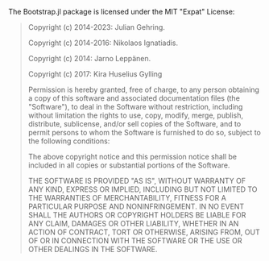 The Bootstrap.jl package is licensed under the MIT "Expat" License:

> Copyright (c) 2014-2023: Julian Gehring.
>
> Copyright (c) 2014-2016: Nikolaos Ignatiadis.
>
> Copyright (c) 2014: Jarno Leppänen.
>
> Copyright (c) 2017: Kira Huselius Gylling
>
> Permission is hereby granted, free of charge, to any person obtaining
> a copy of this software and associated documentation files (the
> "Software"), to deal in the Software without restriction, including
> without limitation the rights to use, copy, modify, merge, publish,
> distribute, sublicense, and/or sell copies of the Software, and to
> permit persons to whom the Software is furnished to do so, subject to
> the following conditions:
>
> The above copyright notice and this permission notice shall be
> included in all copies or substantial portions of the Software.
>
> THE SOFTWARE IS PROVIDED "AS IS", WITHOUT WARRANTY OF ANY KIND,
> EXPRESS OR IMPLIED, INCLUDING BUT NOT LIMITED TO THE WARRANTIES OF
> MERCHANTABILITY, FITNESS FOR A PARTICULAR PURPOSE AND NONINFRINGEMENT.
> IN NO EVENT SHALL THE AUTHORS OR COPYRIGHT HOLDERS BE LIABLE FOR ANY
> CLAIM, DAMAGES OR OTHER LIABILITY, WHETHER IN AN ACTION OF CONTRACT,
> TORT OR OTHERWISE, ARISING FROM, OUT OF OR IN CONNECTION WITH THE
> SOFTWARE OR THE USE OR OTHER DEALINGS IN THE SOFTWARE.

